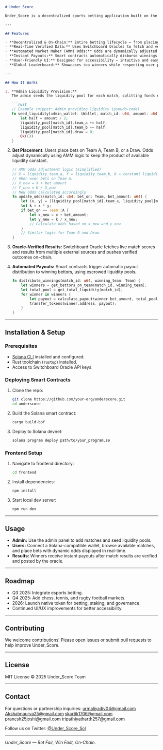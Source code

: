 

````markdown
# Under_Score

Under_Score is a decentralized sports betting application built on the Solana blockchain. It leverages decentralized oracle technology (Switchboard) to provide real-time verified sports data, and employs Automated Market Makers (AMM) to dynamically calculate betting odds. Under_Score ensures transparency, fairness, and instant payouts through smart contracts, making blockchain-based sports betting accessible and trustworthy for users worldwide.

---

## Features

- **Decentralized & On-Chain:** Entire betting lifecycle — from placing bets to payouts — is handled on-chain via Solana smart contracts.
- **Real-Time Verified Data:** Uses Switchboard Oracles to fetch and verify live match data from multiple sources, guaranteeing accurate and tamper-proof results.
- **Automated Market Maker (AMM) Odds:** Odds are dynamically adjusted based on the betting pool liquidity and current bets, following a constant product formula (X × Y = K).
- **Instant Payouts:** Smart contracts automatically disburse winnings to users immediately after match results are finalized.
- **User-Friendly UI:** Designed for accessibility — intuitive and easy to use for all age groups.
- **Global Leaderboard:** Showcases top winners while respecting user privacy with masked addresses and avatars.

---

## How It Works

1. **Admin Liquidity Provision:**  
   The admin seeds the liquidity pool for each match, splitting funds equally between the competing teams. Initially, the draw odds are set to zero.

   ```rust
   // Example snippet: Admin providing liquidity (pseudo-code)
   fn seed_liquidity(admin_wallet: &Wallet, match_id: u64, amount: u64) -> Result<()> {
       let half = amount / 2;
       liquidity_pool[match_id].team_a += half;
       liquidity_pool[match_id].team_b += half;
       liquidity_pool[match_id].draw = 0;
       Ok(())
   }
````

2. **Bet Placement:**
   Users place bets on Team A, Team B, or a Draw. Odds adjust dynamically using AMM logic to keep the product of available liquidity constant.

   ```rust
   // AMM odds adjustment logic (simplified)
   // X = liquidity_team_a, Y = liquidity_team_b, K = constant liquidity
   // When user bets on Team A:
   // X_new = X + bet_amount
   // Y_new = K / X_new
   // New odds calculated accordingly
   fn update_odds(match_id: u64, bet_on: Team, bet_amount: u64) {
       let (x, y) = (liquidity_pool[match_id].team_a, liquidity_pool[match_id].team_b);
       let k = x * y;
       if bet_on == Team::A {
           let x_new = x + bet_amount;
           let y_new = k / x_new;
           // Calculate odds based on x_new and y_new
       }
       // Similar logic for Team B and Draw
   }
   ```

3. **Oracle-Verified Results:**
   Switchboard Oracle fetches live match scores and results from multiple external sources and pushes verified outcomes on-chain.

4. **Automated Payouts:**
   Smart contracts trigger automatic payout distribution to winning bettors, using escrowed liquidity pools.

   ```rust
   fn distribute_winnings(match_id: u64, winning_team: Team) {
       let winners = get_bettors_on_team(match_id, winning_team);
       let total_pool = get_total_liquidity(match_id);
       for winner in winners {
           let payout = calculate_payout(winner.bet_amount, total_pool);
           transfer_tokens(winner.address, payout);
       }
   }
   ```

---

## Installation & Setup

### Prerequisites

* [Solana CLI](https://docs.solana.com/cli/install-solana-cli-tools) installed and configured.
* Rust toolchain (`rustup`) installed.
* Access to Switchboard Oracle API keys.

### Deploying Smart Contracts

1. Clone the repo:

   ```bash
   git clone https://github.com/your-org/underscore.git
   cd underscore
   ```

2. Build the Solana smart contract:

   ```bash
   cargo build-bpf
   ```

3. Deploy to Solana devnet:

   ```bash
   solana program deploy path/to/your_program.so
   ```

### Frontend Setup

1. Navigate to frontend directory:

   ```bash
   cd frontend
   ```

2. Install dependencies:

   ```bash
   npm install
   ```

3. Start local dev server:

   ```bash
   npm run dev
   ```

---

## Usage

* **Admin:** Use the admin panel to add matches and seed liquidity pools.
* **Users:** Connect a Solana-compatible wallet, browse available matches, and place bets with dynamic odds displayed in real-time.
* **Results:** Winners receive instant payouts after match results are verified and posted by the oracle.

---

## Roadmap

* Q3 2025: Integrate esports betting.
* Q4 2025: Add chess, tennis, and rugby football markets.
* 2026: Launch native token for betting, staking, and governance.
* Continued UI/UX improvements for better accessibility.

---

## Contributing

We welcome contributions! Please open issues or submit pull requests to help improve Under\_Score.

---

## License

MIT License © 2025 Under\_Score Team

---

## Contact

For questions or partnership inquiries: urmaliyadiv04@gmail.com
Akshatmaurya25@gmail.com 
skartik1706@gmail.com 
pranesh25joshi@gmail.com 
tripathiyatharth257@gmail.com 

Follow us on Twitter: [@Under_Score_Sol](https://twitter.com/Under_Score_Sol)

---

*Under\_Score — Bet Fair, Win Fast, On-Chain.*


